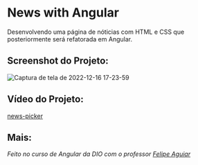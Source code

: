 # News with Angular

<p> Desenvolvendo uma página de nóticias com HTML e CSS que posteriormente será refatorada em Angular. </p>


## Screenshot do Projeto:

![Captura de tela de 2022-12-16 17-23-59](https://user-images.githubusercontent.com/117552601/208183075-03b8a99f-7447-412c-b7d4-77198a47fa0e.png)


## Vídeo do Projeto:

 [news-picker](https://vimeo.com/781943217/47081a1c56)
 
 
 
## Mais:
_Feito no curso de Angular da DIO com o professor [Felipe Aguiar](https://www.linkedin.com/in/felipe-aguiar-exe/)_
